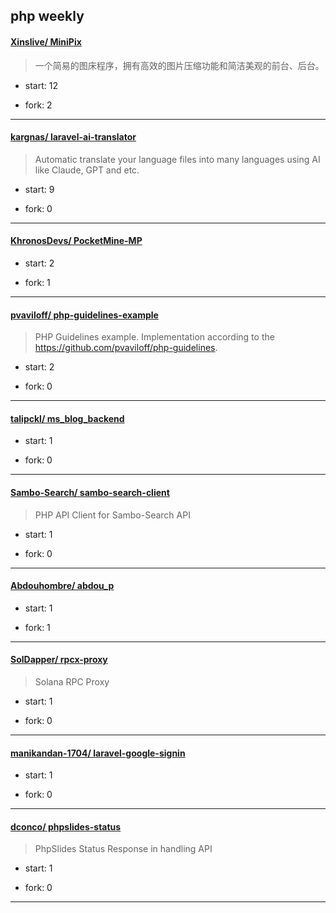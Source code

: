 ## php weekly

#### [Xinslive/ MiniPix](https://github.com/Xinslive/MiniPix)
>  一个简易的图床程序，拥有高效的图片压缩功能和简洁美观的前台、后台。
+ start: 12
+ fork: 2
---
#### [kargnas/ laravel-ai-translator](https://github.com/kargnas/laravel-ai-translator)
>  Automatic translate your language files into many languages using AI like Claude, GPT and etc.
+ start: 9
+ fork: 0
---
#### [KhronosDevs/ PocketMine-MP](https://github.com/KhronosDevs/PocketMine-MP)
>  
+ start: 2
+ fork: 1
---
#### [pvaviloff/ php-guidelines-example](https://github.com/pvaviloff/php-guidelines-example)
>  PHP Guidelines example. Implementation according to the https://github.com/pvaviloff/php-guidelines.
+ start: 2
+ fork: 0
---
#### [talipckl/ ms_blog_backend](https://github.com/talipckl/ms_blog_backend)
>  
+ start: 1
+ fork: 0
---
#### [Sambo-Search/ sambo-search-client](https://github.com/Sambo-Search/sambo-search-client)
>  PHP API Client for Sambo-Search API
+ start: 1
+ fork: 0
---
#### [Abdouhombre/ abdou_p](https://github.com/Abdouhombre/abdou_p)
>  
+ start: 1
+ fork: 1
---
#### [SolDapper/ rpcx-proxy](https://github.com/SolDapper/rpcx-proxy)
>  Solana RPC Proxy
+ start: 1
+ fork: 0
---
#### [manikandan-1704/ laravel-google-signin](https://github.com/manikandan-1704/laravel-google-signin)
>  
+ start: 1
+ fork: 0
---
#### [dconco/ phpslides-status](https://github.com/dconco/phpslides-status)
>  PhpSlides Status Response in handling API
+ start: 1
+ fork: 0
---